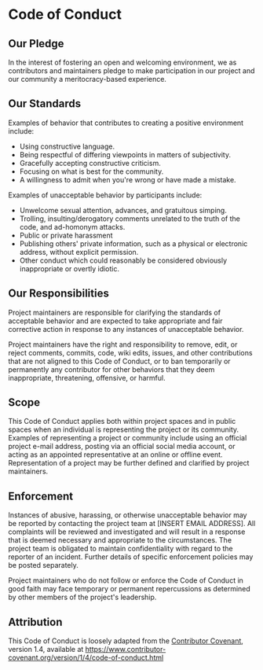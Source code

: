 # Code of Conduct

## Our Pledge

In the interest of fostering an open and welcoming environment, we as contributors and maintainers pledge to make participation in our project and our community a meritocracy-based experience.

## Our Standards

Examples of behavior that contributes to creating a positive environment include:

* Using constructive language.
* Being respectful of differing viewpoints in matters of subjectivity.
* Gracefully accepting constructive criticism.
* Focusing on what is best for the community.
* A willingness to admit when you're wrong or have made a mistake.

Examples of unacceptable behavior by participants include:

* Unwelcome sexual attention, advances, and gratuitous simping.
* Trolling, insulting/derogatory comments unrelated to the truth of the code, and ad-homonym attacks.
* Public or private harassment
* Publishing others' private information, such as a physical or electronic address, without explicit permission.
* Other conduct which could reasonably be considered obviously inappropriate or overtly idiotic.

## Our Responsibilities

Project maintainers are responsible for clarifying the standards of acceptable behavior and are expected to take appropriate and fair corrective action in response to any instances of unacceptable behavior.

Project maintainers have the right and responsibility to remove, edit, or reject comments, commits, code, wiki edits, issues, and other contributions that are not aligned to this Code of Conduct, or to ban temporarily or permanently any contributor for other behaviors that they deem inappropriate, threatening, offensive, or harmful.

## Scope

This Code of Conduct applies both within project spaces and in public spaces when an individual is representing the project or its community. Examples of representing a project or community include using an official project e-mail address, posting via an official social media account, or acting as an appointed representative at an online or offline event. Representation of a project may be further defined and clarified by project maintainers.

## Enforcement

Instances of abusive, harassing, or otherwise unacceptable behavior may be reported by contacting the project team at [INSERT EMAIL ADDRESS]. All complaints will be reviewed and investigated and will result in a response that is deemed necessary and appropriate to the circumstances. The project team is obligated to maintain confidentiality with regard to the reporter of an incident. Further details of specific enforcement policies may be posted separately.

Project maintainers who do not follow or enforce the Code of Conduct in good faith may face temporary or permanent repercussions as determined by other members of the project's leadership.

## Attribution

This Code of Conduct is loosely adapted from the [Contributor Covenant](https://www.contributor-covenant.org), version 1.4, available at https://www.contributor-covenant.org/version/1/4/code-of-conduct.html
